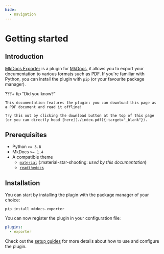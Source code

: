 ```yaml
---
hide:
  - navigation
---
```


# Getting started

## Introduction

[MkDocs Exporter](/) is a plugin for [MkDocs](https://www.mkdocs.org/), it allows you to export your documentation to various formats such as PDF. If you're familiar with Python, you can install the plugin with `pip` (or your favourite package manager).

???+ tip "Did you know?"

    This documentation features the plugin: you can download this page as a PDF document and read it offline!

    Try this out by clicking the download button at the top of this page (or you can directly head [here](./index.pdf){:target="_blank"}).

## Prerequisites

- Python `>= 3.8`
- MkDocs `>= 1.4`
- A compatible theme
  - [`material`](https://github.com/squidfunk/mkdocs-material) (:material-star-shooting: *used by this documentation*)
  - [`readthedocs`](https://www.mkdocs.org/user-guide/choosing-your-theme/#readthedocs)

## Installation

You can start by installing the plugin with the package manager of your choice:

```
pip install mkdocs-exporter
```

You can now register the plugin in your configuration file:

```yaml
plugins:
  - exporter
```

Check out the [setup guides](setup/setting-up-documents.md) for more details about how to use and configure the plugin.
